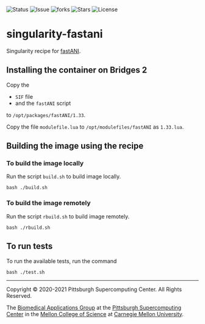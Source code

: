 ![Status](https://github.com/pscedu/singularity-fastani/actions/workflows/main.yml/badge.svg)
![Issue](https://img.shields.io/github/issues/pscedu/singularity-fastani)
![forks](https://img.shields.io/github/forks/pscedu/singularity-fastani)
![Stars](https://img.shields.io/github/stars/pscedu/singularity-fastani)
![License](https://img.shields.io/github/license/pscedu/singularity-fastani)

# singularity-fastani
Singularity recipe for [fastANI](github.com/parbliss/fastani).

## Installing the container on Bridges 2
Copy the

* `SIF` file
* and the `fastANI` script

to `/opt/packages/fastANI/1.33`.

Copy the file `modulefile.lua` to `/opt/modulefiles/fastANI` as `1.33.lua`.

## Building the image using the recipe

### To build the image locally
Run the script `build.sh` to build image locally.

```
bash ./build.sh
```

### To build the image remotely
Run the script `rbuild.sh` to build image remotely.

```
bash ./rbuild.sh
```

## To run tests
To run the available tests, run the command

```
bash ./test.sh
```

---
Copyright © 2020-2021 Pittsburgh Supercomputing Center. All Rights Reserved.

The [Biomedical Applications Group](https://www.psc.edu/biomedical-applications/) at the [Pittsburgh Supercomputing Center](http://www.psc.edu) in the [Mellon College of Science](https://www.cmu.edu/mcs/) at [Carnegie Mellon University](http://www.cmu.edu).
